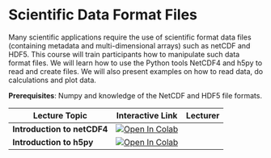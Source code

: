 # Scientific Data Format Files

Many scientific applications require the use of scientific format data files (containing metadata and multi-dimensional arrays) such as netCDF and HDF5. This course will train participants how to manipulate such data format files. We will learn how to use the Python tools NetCDF4 and h5py to read and create files. We will also present examples on how to read data, do calculations and plot data.

**Prerequisites**: Numpy and knowledge of the NetCDF and HDF5 file formats.


| Lecture Topic | Interactive Link | Lecturer |
|---|---|---|
| **Introduction to netCDF4** | [![Open In Colab](https://colab.research.google.com/assets/colab-badge.svg)](https://colab.research.google.com/github/astg606/py_materials/blob/master/science_data_format/introduction_netcdf4.ipynb) | |
| **Introduction to h5py** | [![Open In Colab](https://colab.research.google.com/assets/colab-badge.svg)](https://colab.research.google.com/github/astg606/py_materials/blob/master/science_data_format/introduction_h5py.ipynb) | |

